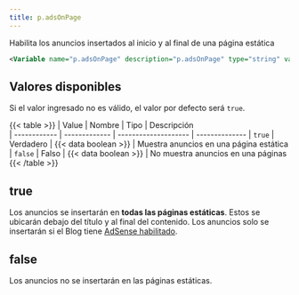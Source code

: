 ```yaml
---
title: p.adsOnPage
---
```


Habilita los anuncios insertados al inicio y al final de una página estática

```xml
<Variable name="p.adsOnPage" description="p.adsOnPage" type="string" value="false"/>
```

## Valores disponibles

Si el valor ingresado no es válido, el valor por defecto será `true`.

{{< table >}}
| Value        | Nombre        | Tipo                 | Descripción   
| ------------ | ------------- | -------------------- | --------------
| `true`       | Verdadero     | {{< data boolean >}} | Muestra anuncios en una página estática
| `false`      | Falso         | {{< data boolean >}} | No muestra anuncios en una páginas
{{< /table >}}


## true

Los anuncios se insertarán en **todas las páginas estáticas**. Estos se ubicarán debajo del título y al final del contenido. Los anuncios solo se insertarán si el Blog tiene [AdSense habilitado](https://support.google.com/blogger/answer/1269077).

## false

Los anuncios no se insertarán en las páginas estáticas.
